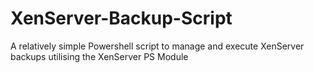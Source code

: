 # XenServer-Backup-Script
A relatively simple Powershell script to manage and execute XenServer backups utilising the XenServer PS Module
